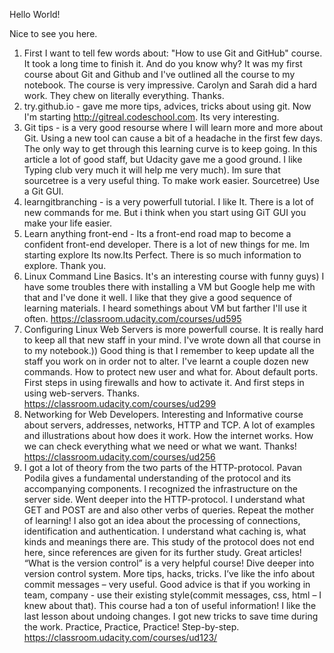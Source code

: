 Hello World!

Nice to see you here.

1. First I want to tell few words about: "How to use Git and GitHub" course. It took a long time to finish it. And do you know why? It was my first course about Git and Github and I've outlined all the course to my notebook. The course is very impressive. Carolyn and Sarah did a hard work. They chew on literally everything. Thanks.
2. try.github.io - gave me more tips, advices, tricks about using git. 
Now I'm starting http://gitreal.codeschool.com. Its very interesting.
3. Git tips - is a very good resourse where I will learn more and more about Git.
Using a new tool can cause a bit of a headache in the first few days. The only way to get through this learning curve is to keep going. In this article a lot of good staff, but Udacity gave me a good ground. I like Typing club very much it will help me very much). Im sure that sourcetree is a very useful thing. To make work easier. Sourcetree) Use a Git GUI. 
4. learngitbranching - is a very powerfull tutorial. I like It. There is a lot of new commands for me. But i think when you start using GiT GUI you make your life easier.
5. Learn anything front-end - Its a front-end road map to become a confident front-end developer.
There is a lot of new things for me. Im starting explore Its now.Its Perfect. There is so much information to explore. Thank you.
6. Linux Command Line Basics. It's an interesting course with funny guys)
I have some troubles there with installing a VM but Google help me with that and I've done it well. I like that they give a good sequence of learning materials. I heard somethings about VM but farther I'll use it often. https://classroom.udacity.com/courses/ud595
7. Configuring Linux Web Servers is more powerfull course. It is really hard to keep all that new staff in your mind. I've wrote down all that course in to my notebook.)) Good thing is that I remember to keep update all the staff you work on in order not to alter. I've learnt a couple dozen new commands. How to protect new user and what for. About default ports. First steps in using firewalls and how to activate it. And first steps in using web-servers. Thanks. https://classroom.udacity.com/courses/ud299
8. Networking for Web Developers. Interesting and Informative course about servers, addresses, networks, HTTP and TCP. A lot of examples and illustrations about how does it work. How the internet works. How we can check everything what we need or what we want. Thanks! 
https://classroom.udacity.com/courses/ud256
9. I got a lot of theory from the two parts of the HTTP-protocol. Pavan Podila gives a fundamental understanding of the protocol and its accompanying components. I recognized the infrastructure on the server side. Went deeper into the HTTP-protocol. I understand what GET and POST are and also other verbs of queries.
Repeat the mother of learning! I also got an idea about the processing of connections, identification and authentication. I understand what caching is, what kinds and meanings there are. This study of the protocol does not end here, since references are given for its further study. Great articles!
“What is the version control” is a very helpful course! Dive deeper into version control system. More tips, hacks, tricks. I’ve like the info about commit messages – very useful. Good advice is that if you working in team, company - use their existing style(commit messages, css, html – I knew about that). This course had a ton of useful information! I like the last lesson about undoing changes. I got new tricks to save time during the work. Practice, Practice, Practice!
Step-by-step.
https://classroom.udacity.com/courses/ud123/




